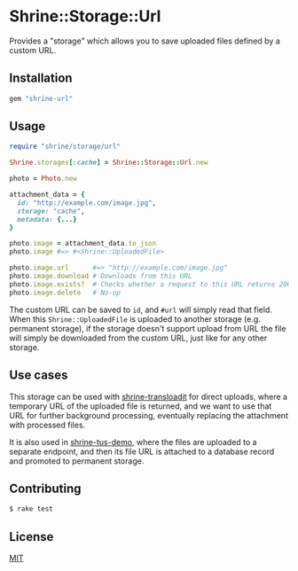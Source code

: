 # Shrine::Storage::Url

Provides a "storage" which allows you to save uploaded files defined by a
custom URL.

## Installation

```ruby
gem "shrine-url"
```

## Usage

```rb
require "shrine/storage/url"

Shrine.storages[:cache] = Shrine::Storage::Url.new
```

```rb
photo = Photo.new

attachment_data = {
  id: "http://example.com/image.jpg",
  storage: "cache",
  metadata: {...}
}

photo.image = attachment_data.to_json
photo.image #=> #<Shrine::UploadedFile>

photo.image.url      #=> "http://example.com/image.jpg"
photo.image.download # Downloads from this URL
photo.image.exists?  # Checks whether a request to this URL returns 200
photo.image.delete   # No-op
```

The custom URL can be saved to `id`, and `#url` will simply read that field.
When this `Shrine::UploadedFile` is uploaded to another storage (e.g. permanent
storage), if the storage doesn't support upload from URL the file will simply
be downloaded from the custom URL, just like for any other storage.

## Use cases

This storage can be used with [shrine-transloadit] for direct uploads, where a
temporary URL of the uploaded file is returned, and we want to use that URL for
further background processing, eventually replacing the attachment with
processed files.

It is also used in [shrine-tus-demo], where the files are uploaded to a
separate endpoint, and then its file URL is attached to a database record and
promoted to permanent storage.

## Contributing

```sh
$ rake test
```

## License

[MIT](/LICENSE.txt)

[shrine-transloadit]: https://github.com/janko-m/shrine-transloadit
[shrine-tus-demo]: https://github.com/janko-m/shrine-tus-demo
